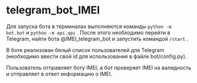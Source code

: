 # telegram_bot_IMEI
Для запуска бота в терминалах выполняются команды ```python -m bot.bot``` и ```python -m api.api``` .
После этого необходимо перейти в Telegram, найти бота @IMEI_telegram_bot и запустить командой ```/start``` .

В боте реализован белый список пользователей для Telegram (необходимо ввести свой id для использования в файле bot/config.py).

Пользователь отправляет боту IMEI, а бот проверяет IMEI на валидность и отправляет в ответ информацию о IMEI.
